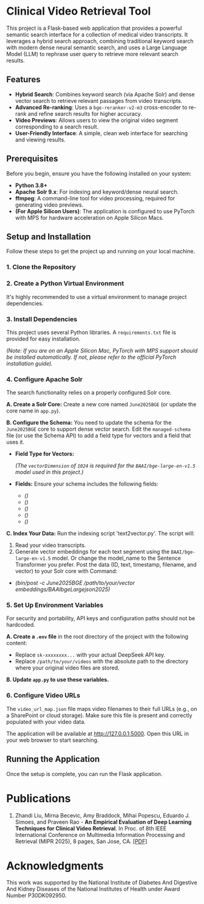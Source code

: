 # Clinical Video Retrieval Tool

This project is a Flask-based web application that provides a powerful semantic search interface for a collection of medical video transcripts. It leverages a hybrid search approach, combining traditional keyword search with modern dense neural semantic search, and uses a Large Language Model (LLM) to rephrase user query to retrieve more relevant search results.

## Features

-   **Hybrid Search**: Combines keyword search (via Apache Solr) and dense vector search to retrieve relevant passages from video transcripts.
-   **Advanced Re-ranking**: Uses a `bge-reranker-v2-m3` cross-encoder to re-rank and refine search results for higher accuracy.
-   **Video Previews**: Allows users to view the original video segment corresponding to a search result.
-   **User-Friendly Interface**: A simple, clean web interface for searching and viewing results.

## Prerequisites

Before you begin, ensure you have the following installed on your system:

-   **Python 3.8+**
-   **Apache Solr 9.x**: For indexing and keyword/dense neural search.
-   **ffmpeg**: A command-line tool for video processing, required for generating video previews.
-   **(For Apple Silicon Users)**: The application is configured to use PyTorch with MPS for hardware acceleration on Apple Silicon Macs.

## Setup and Installation

Follow these steps to get the project up and running on your local machine.

### 1. Clone the Repository

### 2. Create a Python Virtual Environment

It's highly recommended to use a virtual environment to manage project dependencies.

### 3. Install Dependencies

This project uses several Python libraries. A `requirements.txt` file is provided for easy installation.

*(Note: If you are on an Apple Silicon Mac, PyTorch with MPS support should be installed automatically. If not, please refer to the official PyTorch installation guide).*

### 4. Configure Apache Solr

The search functionality relies on a properly configured Solr core.

**A. Create a Solr Core:**
Create a new core named `June2025BGE` (or update the core name in `app.py`).

**B. Configure the Schema:**
You need to update the schema for the `June2025BGE` core to support dense vector search. Edit the `managed-schema` file (or use the Schema API) to add a field type for vectors and a field that uses it.

-   **Field Type for Vectors:**
    
    *(The `vectorDimension` of `1024` is required for the `BAAI/bge-large-en-v1.5` model used in this project.)*

-   **Fields:**
    Ensure your schema includes the following fields:
    - *(<field name="file_name" type="plongs" indexed="true" uninvertible="true" stored="true"/>)*
    - *(<field name="id" type="string" multiValued="false" indexed="true" required="true" stored="true"/>)*
    - *(<field name="sentence" type="text_general" indexed="true" uninvertible="true" stored="true"/>)*
    - *(<field name="timestamp" type="text_general" indexed="true" uninvertible="true" stored="true"/>)*
    - *(<field name="vector" type="knn_vector" indexed="true" uninvertible="true" stored="true"/>)*
    
**C. Index Your Data:**
Run the indexing script 'text2vector.py'. The script will:
1.  Read your video transcripts.
2.  Generate vector embeddings for each text segment using the `BAAI/bge-large-en-v1.5` model. Or change the model_name to the Sentence Transformer you prefer.
Post the data (ID, text, timestamp, filename, and vector) to your Solr core with Command:
-  *(bin/post -c June2025BGE /path/to/your/vector embeddings/BAAIbgeLargejson2025)* 

### 5. Set Up Environment Variables

For security and portability, API keys and configuration paths should not be hardcoded.

**A. Create a `.env` file** in the root directory of the project with the following content:

-   Replace `sk-xxxxxxxx...` with your actual DeepSeek API key.
-   Replace `/path/to/your/videos` with the absolute path to the directory where your original video files are stored.

**B. Update `app.py` to use these variables.**


### 6. Configure Video URLs

The `video_url_map.json` file maps video filenames to their full URLs (e.g., on a SharePoint or cloud storage). Make sure this file is present and correctly populated with your video data.

The application will be available at http://127.0.0.1:5000. Open this URL in your web browser to start searching.


## Running the Application

Once the setup is complete, you can run the Flask application.


# Publications
1. Zhandi Liu, Mirna Becevic, Amy Braddock, Mihai Popescu, Eduardo J. Simoes, and Praveen Rao - **An Empirical Evaluation of Deep Learning Techniques for Clinical Video Retrieval**. In Proc. of 8th IEEE International Conference on Multimedia Information Processing and Retrieval (MIPR 2025), 8 pages, San Jose, CA. [[PDF]](https://drive.google.com/file/d/1twxy8q__LeYMgOGfMS7bdjnMLEeHuds2/view)


# Acknowledgments
This work was supported by the National Institute of Diabetes And Digestive And Kidney Diseases of the National Institutes of Health under Award Number P30DK092950.
